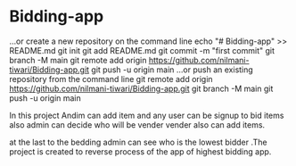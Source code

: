 # Bidding-app

…or create a new repository on the command line
echo "# Bidding-app" >> README.md
git init
git add README.md
git commit -m "first commit"
git branch -M main
git remote add origin https://github.com/nilmani-tiwari/Bidding-app.git
git push -u origin main
…or push an existing repository from the command line
git remote add origin https://github.com/nilmani-tiwari/Bidding-app.git
git branch -M main
git push -u origin main


In this project Andim can add item and any user can be signup to bid items also admin can decide who will be vender vender also can add items.

at the last to the bedding admin can see who is the lowest bidder .The project is created to reverse process of the app of highest bidding app.


